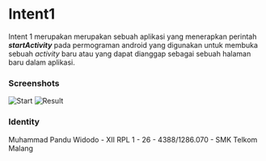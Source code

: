 # Intent1
Intent 1 merupakan merupakan sebuah aplikasi yang menerapkan perintah _**startActivity**_ pada permograman android yang digunakan untuk membuka sebuah _activity_ baru atau yang dapat dianggap sebagai sebuah halaman baru dalam aplikasi.

### Screenshots
![Start](https://drive.google.com/uc?id=0B7PzuWrOjVW-UGZqS3JRRk1Manc)
![Result](https://drive.google.com/uc?id=0B7PzuWrOjVW-LWRCS19LSHM2NzQ)

### Identity
Muhammad Pandu Widodo - XII RPL 1 - 26 - 4388/1286.070 - SMK Telkom Malang
